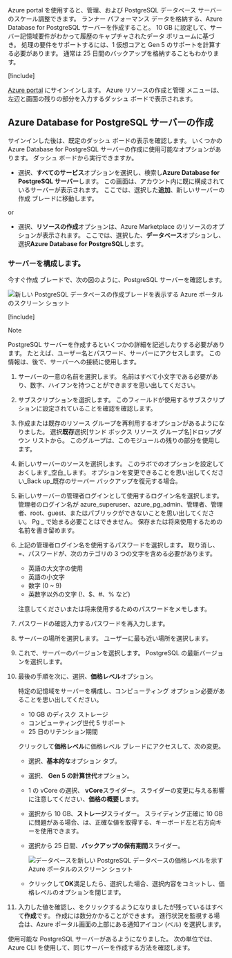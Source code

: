 Azure portal を使用すると、管理、および PostgreSQL データベース サーバーのスケール調整できます。 ランナー パフォーマンス データを格納する、Azure Database for PostgreSQL サーバーを作成すること。 10 GB に設定して、サーバー記憶域要件がわかって履歴のキャプチャされたデータ ボリュームに基づき。 処理の要件をサポートするには、1 仮想コアと Gen 5 のサポートを計算する必要があります。 通常は 25 日間のバックアップを格納することもわかります。

[!include[](../../../includes/azure-sandbox-activate.md)]

[Azure portal](https://portal.azure.com?azure-portal=true) にサインインします。 Azure リソースの作成と管理 メニューは、左辺と画面の残りの部分を入力するダッシュ ボードで表示されます。

## <a name="create-an-azure-database-for-postgresql-server"></a>Azure Database for PostgreSQL サーバーの作成

サインインした後は、既定のダッシュ ボードの表示を確認します。 いくつかの Azure Database for PostgreSQL サーバーの作成に使用可能なオプションがあります。 ダッシュ ボードから実行できますか。

- 選択、**すべてのサービス**オプションを選択し、検索し**Azure Database for PostgreSQL サーバー**します。 この画面は、アカウント内に既に構成されているサーバーが表示されます。 ここでは、選択した**追加**、新しいサーバーの作成 ブレードに移動します。

or

- 選択、**リソースの作成**オプションは、Azure Marketplace のリソースのオプションが表示されます。 ここでは、選択した、**データベース**オプションし、選択**Azure Database for PostgreSQL**します。

### <a name="configure-the-server"></a>サーバーを構成します。

今すぐ作成 ブレードで、次の図のように、PostgreSQL サーバーを確認します。

![新しい PostgreSQL データベースの作成ブレードを表示する Azure ポータルのスクリーン ショット](../media-draft/4-create-blade.png)

[!include[](../../../includes/azure-sandbox-regions-first-mention-note.md)]

> [!NOTE]
> PostgreSQL サーバーを作成するといくつかの詳細を記述したりする必要があります。 たとえば、ユーザー名とパスワード、サーバーにアクセスします。 この情報は、後で、サーバーへの接続に使用します。

1. サーバーの一意の名前を選択します。 名前はすべて小文字である必要があり、数字、ハイフンを持つことができますを思い出してください。

1. サブスクリプションを選択します。 このフィールドが使用するサブスクリプションに設定されていることを確認を確認します。

1. 作成または既存のリソース グループを再利用するオプションがあるようになりました。 選択**既存**選択<rgn>[サンド ボックス リソース グループ名]</rgn>ドロップダウン リストから。 このグループは、このモジュールの残りの部分を使用します。

1. 新しいサーバーのソースを選択します。 このラボでのオプションを設定しておくします_空白_します。 オプションを変更できることを思い出してください_Back up_既存のサーバー バックアップを復元する場合。

1. 新しいサーバーの管理者ログインとして使用するログイン名を選択します。 管理者のログイン名が azure_superuser、azure_pg_admin、管理者、管理者、root、guest、またはパブリックができないことを思い出してください。 Pg _ で始まる必要ことはできません。 保存または将来使用するための名前を書き留めます。

1. 上記の管理者ログイン名を使用するパスワードを選択します。 取り消し、=、パスワードが、次のカテゴリの 3 つの文字を含める必要があります。
   - 英語の大文字の使用
   - 英語の小文字
   - 数字 (0 ~ 9)
   - 英数字以外の文字 (!、$、#、% など)

   注意してくださいまたは将来使用するためのパスワードをメモします。

1. パスワードの確認入力するパスワードを再入力します。

1. サーバーの場所を選択します。 ユーザーに最も近い場所を選択します。

1. これで、サーバーのバージョンを選択します。 PostgreSQL の最新バージョンを選択します。

1. 最後の手順を次に、選択、**価格レベル**オプション。

    特定の記憶域をサーバーを構成し、コンピューティング オプション必要があることを思い出してください。

    - 10 GB のディスク ストレージ
    - コンピューティング世代 5 サポート
    - 25 日のリテンション期間

    クリックして**価格レベル**に価格レベル ブレードにアクセスして、次の変更。

    - 選択、**基本的な**オプション タブ。
    - 選択、 **Gen 5 の計算世代**オプション。
    - 1 の vCore の選択、 **vCore**スライダー。 スライダーの変更に与える影響に注意してください、**価格の概要**します。
    - 選択から 10 GB、**ストレージ**スライダー。 スライディング正確に 10 GB に問題がある場合、は、正確な値を取得する、キーボード左と右方向キーを使用できます。
    - 選択から 25 日間、**バックアップの保有期間**スライダー。

        ![データベースを新しい PostgreSQL データベースの価格レベルを示す Azure ポータルのスクリーン ショット](../media-draft/4-azure-db-pricing-tier.png)

    - クリックして**OK**満足したら、選択した場合、選択内容をコミットし、価格レベルのオプションを閉じます。

1. 入力した値を確認し、をクリックするようになりましたが残っているはすべて**作成**です。 作成には数分かかることができます。 進行状況を監視する場合は、Azure ポータル画面の上部にある通知アイコン (ベル) を選択します。

使用可能な PostgreSQL サーバーがあるようになりました。 次の単位では、Azure CLI を使用して、同じサーバーを作成する方法を確認します。
